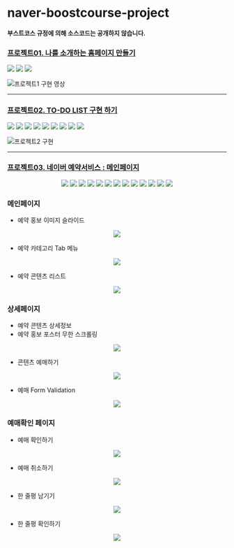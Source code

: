 # naver-boostcourse-project
**부스트코스 규정에 의해 소스코드는 공개하지 않습니다.**

### [프로젝트01. 나를 소개하는 홈페이지 만들기](https://www.edwith.org/boostcourse-web/project/4/content/3#summary)
<p align="left">
<!-- tag -->
  <img src='https://img.shields.io/static/v1?label=HTML5&message=.&color=success'/>
  <img src='https://img.shields.io/static/v1?label=CSS3&message=.&color=blue'/>
  <img src='https://img.shields.io/static/v1?label=Servlet&message=3.1&color=lightgrey'/>
</p>

![프로젝트1 구현 영상](https://github.com/Ljuhun/naver-boostcourse-project/assets/89209356/871e7114-8c4a-41ba-96a0-1ce1c7891c86)

-----

### [프로젝트02. TO-DO LIST 구현 하기](https://www.edwith.org/boostcourse-web/project/7/content/6#summary)
<p align="left">
<!-- tag -->
  <img src='https://img.shields.io/static/v1?label=HTML5&message=.&color=success'/>
  <img src='https://img.shields.io/static/v1?label=CSS3&message=.&color=blue'/>
  <img src='https://img.shields.io/static/v1?label=Javascript&message=ES6&color=important'/>
  <img src='https://img.shields.io/static/v1?label=SpringFramework&message=5.2.5&color=blue'/>
  <img src='https://img.shields.io/static/v1?label=Maven&message=.&color=blue'/>
  <img src='https://img.shields.io/static/v1?label=Tomcat&message=8.5&color=important'/>
  <img src='https://img.shields.io/static/v1?label=SpringJDBC&message=5.2.5&color=important'/>
  <img src='https://img.shields.io/static/v1?label=MySQL&message=8.0&color=lightgrey'/>
  <img src='https://img.shields.io/static/v1?label=Servlet&message=3.1&color=lightgrey'/>
</p>

![프로젝트2 구현](https://github.com/Ljuhun/naver-boostcourse-project/assets/89209356/46fdfccc-3803-41fe-9008-9895b64a2a0a)

-----

### [프로젝트03. 네이버 예약서비스 : 메인페이지](https://www.edwith.org/boostcourse-web/project/8/content/7)
<p align="middle">
<!-- tag -->
  <img src='https://img.shields.io/static/v1?label=HTML5&message=.&color=success'/>
  <img src='https://img.shields.io/static/v1?label=CSS3&message=.&color=blue'/>
  <img src='https://img.shields.io/static/v1?label=Javascript&message=ES6&color=important'/>
  <img src='https://img.shields.io/static/v1?label=Java&message=1.8&color=yellow'/>
  <img src='https://img.shields.io/static/v1?label=Servlet&message=3.1&color=lightgrey'/>
  <img src='https://img.shields.io/static/v1?label=SpringFramework&message=5.2.5&color=blue'/>
  <img src='https://img.shields.io/static/v1?label=SpringMVC&message=5.2.5&color=blue'/>
  <img src='https://img.shields.io/static/v1?label=Maven&message=.&color=blue'/>
  <img src='https://img.shields.io/static/v1?label=Tomcat&message=8.5&color=important'/>
  <img src='https://img.shields.io/static/v1?label=SpringJDBC&message=5.2.5&color=important'/>
  <img src='https://img.shields.io/static/v1?label=MySQL&message=8.0&color=lightgrey'/>
  <img src='https://img.shields.io/static/v1?label=Handlebar&message=.&color=success'/>
  <img src='https://img.shields.io/static/v1?label=JQuery&message=.&color=important'/>
</p>
 
### 메인페이지
  - 예약 홍보 이미지 슬라이드
<p align="center"><img src="https://user-images.githubusercontent.com/32856129/99910445-666d0400-2d31-11eb-8a96-3d0332356048.gif"></p>

  - 예약 카테고리 Tab 메뉴
<p align="center"><img src="https://user-images.githubusercontent.com/32856129/99910548-fca12a00-2d31-11eb-8cc8-5e98ff35e0f6.gif"></p>

  - 예약 콘텐츠 리스트
<p align="center"><img src="https://user-images.githubusercontent.com/32856129/99910623-71746400-2d32-11eb-81e4-db7adef7e87a.gif"></p>

### 상세페이지
  - 예약 콘텐츠 상세정보
  - 예약 홍보 포스터 무한 스크롤링
<p align="center"><img src="https://user-images.githubusercontent.com/32856129/99910831-9a492900-2d33-11eb-99bf-b76b6904cd2a.gif"></p>

  - 콘텐츠 예매하기
<p align="center"><img src="https://user-images.githubusercontent.com/32856129/99911096-7f77b400-2d35-11eb-855a-0928d6a25d1a.gif"></p>

  - 예매 Form Validation
<p align="center"><img src="https://user-images.githubusercontent.com/32856129/99911209-1a708e00-2d36-11eb-8452-c68b58a5d39f.gif"></p>  

### 예매확인 페이지
  - 예매 확인하기
<p align="center"><img src="https://user-images.githubusercontent.com/32856129/99911421-ac2ccb00-2d37-11eb-91d3-ce8ff5f6f10c.gif"></p> 

  - 예매 취소하기
<p align="center"><img src="https://user-images.githubusercontent.com/32856129/99911475-09288100-2d38-11eb-8212-3eb393b617e9.gif"></p>   
   
  - 한 줄평 남기기
<p align="center"><img src="https://user-images.githubusercontent.com/32856129/99911538-894ee680-2d38-11eb-91ba-c15bdb5c9bce.gif"></p>   

  - 한 줄평 확인하기
<p align="center"><img src="https://user-images.githubusercontent.com/32856129/99911584-d0d57280-2d38-11eb-85e0-e3e51e8e0318.gif"></p>
